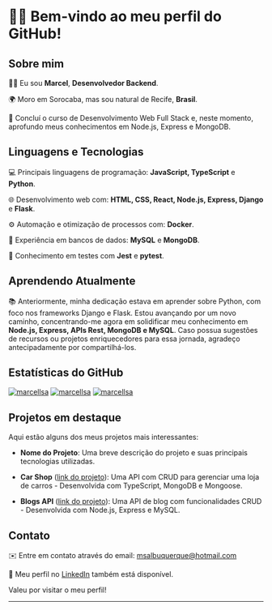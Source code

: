 # 👋🏾 Bem-vindo ao meu perfil do GitHub!

## Sobre mim

👨‍💻 Eu sou **Marcel**, **Desenvolvedor Backend**.

🌍 Moro em Sorocaba, mas sou natural de Recife, **Brasil**.

🌱 Concluí o curso de Desenvolvimento Web Full Stack e, neste momento, aprofundo meus conhecimentos em Node.js, Express e MongoDB.

## Linguagens e Tecnologias

💻 Principais linguagens de programação: **JavaScript, TypeScript** e **Python**.

🌐 Desenvolvimento web com: **HTML, CSS, React, Node.js, Express, Django** e **Flask**.

⚙️ Automação e otimização de processos com: **Docker**.

🏢 Experiência em bancos de dados: **MySQL** e **MongoDB**.

🧪 Conhecimento em testes com **Jest** e **pytest**.

## Aprendendo Atualmente

📚 Anteriormente, minha dedicação estava em aprender sobre Python, com foco nos frameworks Django e Flask. Estou avançando por um novo caminho, concentrando-me agora em solidificar meu conhecimento em **Node.js, Express, APIs Rest, MongoDB e MySQL**. Caso possua sugestões de recursos ou projetos enriquecedores para essa jornada, agradeço antecipadamente por compartilhá-los.

## Estatísticas do GitHub

<p float="left">
  <a href="https://github-readme-stats.vercel.app/api/top-langs?username=marcellsa&show_icons=true&locale=en&layout=compact"><img src="https://github-readme-stats.vercel.app/api/top-langs?username=marcellsa&show_icons=true&locale=en&layout=compact" alt="marcellsa" /></a>
  <a href="https://github-readme-stats.vercel.app/api?username=marcellsa&show_icons=true&locale=en"><img src="https://github-readme-stats.vercel.app/api?username=marcellsa&show_icons=true&locale=en" alt="marcellsa" /></a>
  <a href="https://github-readme-streak-stats.herokuapp.com/?user=marcellsa"><img src="https://github-readme-streak-stats.herokuapp.com/?user=marcellsa&" alt="marcellsa" /></a>
</p>

## Projetos em destaque

Aqui estão alguns dos meus projetos mais interessantes:

- **Nome do Projeto**: Uma breve descrição do projeto e suas principais tecnologias utilizadas.

- **Car Shop** ([link do projeto](https://github.com/marcellsa/trybe-car-shop)): Uma API com CRUD para gerenciar uma loja de carros - Desenvolvida com TypeScript, MongoDB e Mongoose.

- **Blogs API** ([link do projeto](https://github.com/marcellsa/trybe-blogs-api)): Uma API de blog com funcionalidades CRUD - Desenvolvida com Node.js, Express e MySQL.

## Contato

✉️ Entre em contato através do email: msalbuquerque@hotmail.com

💼 Meu perfil no [LinkedIn](https://linkedin.com/in/marcellsa) também está disponível.

Valeu por visitar o meu perfil!

---
